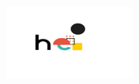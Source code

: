 ### 

<img src="https://github.com/agul1no/agul1no/blob/main/hello_github.gif" width="250" height="140" />
<!--![Hi there 👋](https://github.com/agul1no/agul1no/blob/main/hello_github.gif)-->

<!--
**agul1no/agul1no** is a ✨ _special_ ✨ repository because its `README.md` (this file) appears on your GitHub profile.

Here are some ideas to get you started:

- 🔭 I’m currently working on ...
- 🌱 I’m currently learning ...
- 👯 I’m looking to collaborate on ...
- 🤔 I’m looking for help with ...
- 💬 Ask me about ...
- 📫 How to reach me: ...
- 😄 Pronouns: ...
- ⚡ Fun fact: ...
-->

